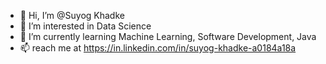 - 👋 Hi, I’m @Suyog Khadke
- 👀 I’m interested in Data Science
- 🌱 I’m currently learning Machine Learning, Software Development, Java
- 📫 reach me at https://in.linkedin.com/in/suyog-khadke-a0184a18a 

<!---
Suyog-Khadke/Suyog-Khadke is a ✨ special ✨ repository because its `README.md` (this file) appears on your GitHub profile.
You can click the Preview link to take a look at your changes.
--->
